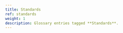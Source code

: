 ```yaml
---
title: Standards
ref: standards
weight: 1
description: Glossary entries tagged **Standards**.
---
```


